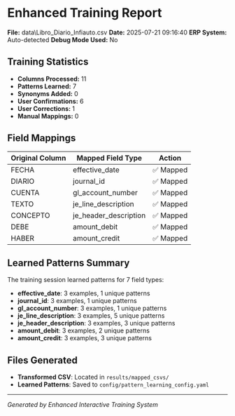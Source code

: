 # Enhanced Training Report

**File:** data\Libro_Diario_Infiauto.csv
**Date:** 2025-07-21 09:16:40
**ERP System:** Auto-detected
**Debug Mode Used:** No

## Training Statistics

- **Columns Processed:** 11
- **Patterns Learned:** 7
- **Synonyms Added:** 0
- **User Confirmations:** 6
- **User Corrections:** 1
- **Manual Mappings:** 0

## Field Mappings

| Original Column | Mapped Field Type | Action |
|-----------------|-------------------|---------|
| FECHA | effective_date | ✅ Mapped |
| DIARIO | journal_id | ✅ Mapped |
| CUENTA | gl_account_number | ✅ Mapped |
| TEXTO | je_line_description | ✅ Mapped |
| CONCEPTO | je_header_description | ✅ Mapped |
| DEBE | amount_debit | ✅ Mapped |
| HABER | amount_credit | ✅ Mapped |

## Learned Patterns Summary

The training session learned patterns for 7 field types:

- **effective_date**: 3 examples, 1 unique patterns
- **journal_id**: 3 examples, 1 unique patterns
- **gl_account_number**: 3 examples, 1 unique patterns
- **je_line_description**: 3 examples, 5 unique patterns
- **je_header_description**: 3 examples, 3 unique patterns
- **amount_debit**: 3 examples, 2 unique patterns
- **amount_credit**: 3 examples, 3 unique patterns

## Files Generated

- **Transformed CSV**: Located in `results/mapped_csvs/`
- **Learned Patterns**: Saved to `config/pattern_learning_config.yaml`

---
*Generated by Enhanced Interactive Training System*
